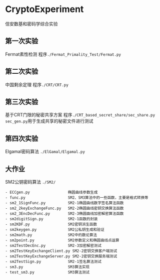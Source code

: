 # CryptoExperiment
信安数基和密码学综合实验

## 第一次实验
Fermat素性检测
程序`./Fermat_Primality_Test/Fermat.py`

## 第二次实验
中国剩余定理
程序`./CRT/CRT.py`

## 第三次实验
基于CRT门限的秘密共享方案
程序`./CRT_based_secret_share/sec_share.py`
`sec_gen.py`用于生成共享的秘密文件进行测试

## 第四次实验
Elgamal密码算法
`./ElGamal/Elgamal.py`

## 大作业
SM2公钥密码算法
`./SM2/`
```
- ECCgen.py                 椭圆曲线参数生成
- func.py                   SM2、SM3算法中的一些函数，主要是格式转换等  
- sm2_1SignFunc.py          SM2-1椭圆曲线数字签名算法函数
- sm2_2keyExchangeFunc.py   SM2-2椭圆曲线密钥交换算法函数
- sm2_3EncDecFunc.py        SM2-3椭圆曲线加密解密算法函数
- sm2digitSign.py           SM2-1函数的封装
- sm2KDF.py                 SM2密钥派生函数
- sm2keygen.py              SM2公私钥生成和验证
- sm2math.py                SM2中的数论算法
- sm2point.py               SM2参数定义和椭圆曲线点运算
- sm2TestDecEnc.py          SM2-3加密解密测试
- sm2TestKeyExchangeClient.py SM2-2密钥交换客户端测试
- sm2TestKeyExchangeServer.py SM2-2密钥交换服务端测试
- sm2TestSign.py            SM2-1签名算法测试
- sm3.py                    SM3算法实现
- test_sm3.py               SM3算法测试
``` 
